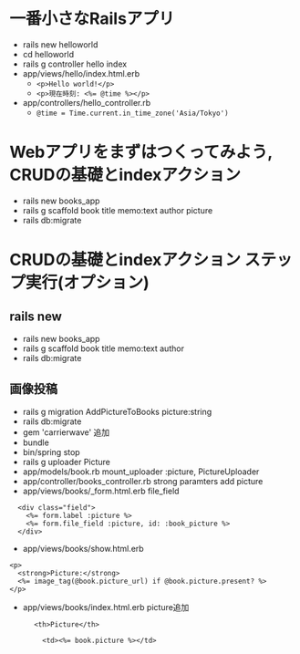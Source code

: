 # 一番小さなRailsアプリ
- rails new helloworld
- cd helloworld
- rails g controller hello index
- app/views/hello/index.html.erb
  - `<p>Hello world!</p>`
  - `<p>現在時刻: <%= @time %></p>`
- app/controllers/hello_controller.rb
  - `@time = Time.current.in_time_zone('Asia/Tokyo')`

# Webアプリをまずはつくってみよう, CRUDの基礎とindexアクション
- rails new books_app
- rails g scaffold book title memo:text author picture
- rails db:migrate



# CRUDの基礎とindexアクション ステップ実行(オプション)

## rails new
- rails new books_app
- rails g scaffold book title memo:text author
- rails db:migrate

## 画像投稿
- rails g migration AddPictureToBooks picture:string
- rails db:migrate
- gem 'carrierwave' 追加
- bundle
- bin/spring stop
- rails g uploader Picture
- app/models/book.rb mount_uploader :picture, PictureUploader
- app/controller/books_controller.rb strong paramters add picture
- app/views/books/_form.html.erb file_field
```
  <div class="field">
    <%= form.label :picture %>
    <%= form.file_field :picture, id: :book_picture %>
  </div>
```

- app/views/books/show.html.erb
```
<p>
  <strong>Picture:</strong>
  <%= image_tag(@book.picture_url) if @book.picture.present? %>
</p>
```

- app/views/books/index.html.erb picture追加
```
      <th>Picture</th>
```
```
        <td><%= book.picture %></td>
```
